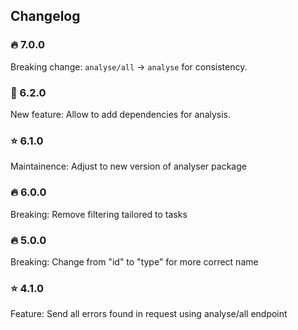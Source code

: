 ## Changelog 
### :fire: 7.0.0
Breaking change: ``analyse/all`` -> ``analyse`` for consistency.

### :toolbox: 6.2.0   
New feature: Allow to add dependencies for analysis.

### :star: 6.1.0 
Maintainence: Adjust to new version of analyser package

### :fire: 6.0.0
Breaking: Remove filtering tailored to tasks

### :fire: 5.0.0
Breaking: Change from "id" to "type" for more correct name

### :star: 4.1.0
Feature: Send all errors found in request using analyse/all endpoint
